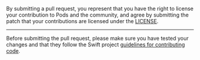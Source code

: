 By submitting a pull request, you represent that you have the right to license
your contribution to Pods and the community, and agree by submitting the patch
that your contributions are licensed under the [LICENSE](https://github.com/swiftyfinch/Pods/blob/main/LICENSE).

---

Before submitting the pull request, please make sure you have tested your
changes and that they follow the Swift project [guidelines for contributing
code](https://swift.org/contributing/#contributing-code).
